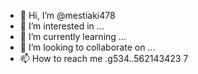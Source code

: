 - 👋 Hi, I’m @mestiaki478
- 👀 I’m interested in ...
- 🌱 I’m currently learning ...
- 💞️ I’m looking to collaborate on ...
- 📫 How to reach me .g534..562143423
7
<!---
mestiaki478/mestiaki478 is a ✨ special ✨ repository because its `README.md` (this file) appears on your GitHub profile.
You can click the Preview link to take a look at your changes.
--->
